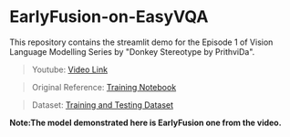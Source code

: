 # EarlyFusion-on-EasyVQA

This repository contains the streamlit demo for the Episode 1 of Vision Language Modelling Series by "Donkey Stereotype by PrithviDa".

> Youtube: [Video Link](https://www.youtube.com/watch?v=aGZWjz_K_rg)

> Original Reference: [Training Notebook](https://github.com/PrithivirajDamodaran/vision-language-modelling-series)

> Dataset: [Training and Testing Dataset](https://github.com/vzhou842/easy-VQA)

**Note:The model demonstrated here is EarlyFusion one from the video.**
